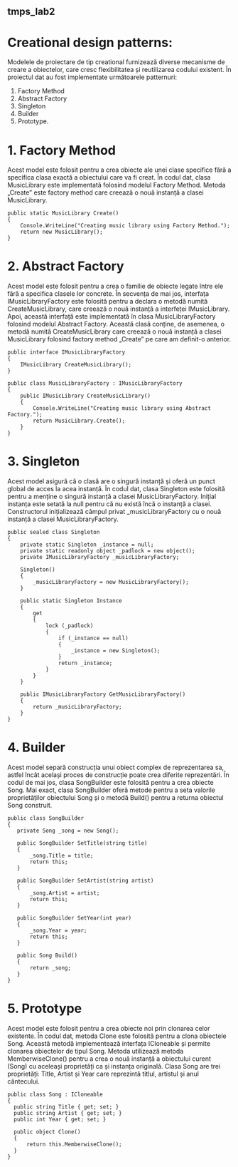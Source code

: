## tmps_lab2

# Creational design patterns:
Modelele de proiectare de tip creational furnizează diverse mecanisme de creare a obiectelor, care cresc flexibilitatea și reutilizarea codului existent. În proiectul dat au fost implementate următoarele patternuri:

1. Factory Method 
2. Abstract Factory
3. Singleton
4. Builder
5. Prototype.


# 1. Factory Method
Acest model este folosit pentru a crea obiecte ale unei clase specifice fără a specifica clasa exactă a obiectului care va fi creat. În codul dat, clasa MusicLibrary este implementată folosind modelul Factory Method. Metoda „Create” este factory method care creează o nouă instanță a clasei MusicLibrary.

```
public static MusicLibrary Create()
{
    Console.WriteLine("Creating music library using Factory Method.");
    return new MusicLibrary();
}

```

# 2. Abstract Factory
Acest model este folosit pentru a crea o familie de obiecte legate între ele fără a specifica clasele lor concrete. În secvența de mai jos, interfața IMusicLibraryFactory este folosită pentru a declara o metodă numită CreateMusicLibrary, care creează o nouă instanță a interfeței IMusicLibrary. Apoi, această interfață este implementată în clasa MusicLibraryFactory folosind modelul Abstract Factory. Această clasă conține, de asemenea, o metodă numită CreateMusicLibrary care creează o nouă instanță a clasei MusicLibrary folosind factory method „Create” pe care am definit-o anterior.

```
public interface IMusicLibraryFactory
{
    IMusicLibrary CreateMusicLibrary();
}

public class MusicLibraryFactory : IMusicLibraryFactory
{
    public IMusicLibrary CreateMusicLibrary()
    {
        Console.WriteLine("Creating music library using Abstract Factory.");
        return MusicLibrary.Create();
    }
}

```

# 3. Singleton
Acest model asigură că o clasă are o singură instanță și oferă un punct global de acces la acea instanță. În codul dat, clasa Singleton este folosită pentru a menține o singură instanță a clasei MusicLibraryFactory. Inițial instanța este setată la null pentru că nu există încă o instanță a clasei. Constructorul inițializează câmpul privat _musicLibraryFactory cu o nouă instanță a clasei MusicLibraryFactory.

```
public sealed class Singleton
{
    private static Singleton _instance = null;
    private static readonly object _padlock = new object();
    private IMusicLibraryFactory _musicLibraryFactory;
    
    Singleton()
    {
        _musicLibraryFactory = new MusicLibraryFactory();
    }
    
    public static Singleton Instance
    {
        get
        {
            lock (_padlock)
            {
                if (_instance == null)
                {
                    _instance = new Singleton();
                }
                return _instance;
            }
        }
    }
    
    public IMusicLibraryFactory GetMusicLibraryFactory()
    {
        return _musicLibraryFactory;
    }
}

```
# 4. Builder
 Acest model separă construcția unui obiect complex de reprezentarea sa, astfel încât același proces de construcție poate crea diferite reprezentări. În codul de mai jos, clasa SongBuilder este folosită pentru a crea obiecte Song. Mai exact, clasa SongBuilder oferă metode pentru a seta valorile proprietăților obiectului Song și o metodă Build() pentru a returna obiectul Song construit.
 
 ```
 public class SongBuilder
{
    private Song _song = new Song();

    public SongBuilder SetTitle(string title)
    {
        _song.Title = title;
        return this;
    }

    public SongBuilder SetArtist(string artist)
    {
        _song.Artist = artist;
        return this;
    }

    public SongBuilder SetYear(int year)
    {
        _song.Year = year;
        return this;
    }

    public Song Build()
    {
        return _song;
    }
}

 ```
 
 # 5. Prototype
 Acest model este folosit pentru a crea obiecte noi prin clonarea celor existente. În codul dat, metoda Clone este folosită pentru a clona obiectele Song. Această metodă implementează interfața ICloneable și permite clonarea obiectelor de tipul Song. Metoda utilizează metoda MemberwiseClone() pentru a crea o nouă instanță a obiectului curent (Song) cu aceleași proprietăți ca și instanța originală. Clasa Song are trei proprietăți: Title, Artist și Year care reprezintă titlul, artistul și anul cântecului.
 
  ```
  public class Song : ICloneable
{
    public string Title { get; set; }
    public string Artist { get; set; }
    public int Year { get; set; }

    public object Clone()
    {
        return this.MemberwiseClone();
    }
}

  ```
 
